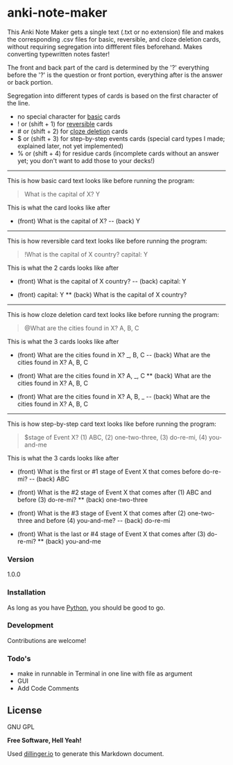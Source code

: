 # anki-note-maker
This Anki Note Maker gets a single text (.txt or no extension) file and makes the corresponding .csv files for basic, reversible, and cloze deletion cards, without requiring segregation into diffferent files beforehand. Makes converting typewritten notes faster!

The front and back part of the card is determined by the '?' everything before the '?' is the question or front portion, everything after is the answer or back portion.

Segregation into different types of cards is based on the first character of the line.
- no special character for [basic] cards
- ! or (shift + 1) for [reversible] cards
- \# or (shift + 2) for [cloze deletion] cards
- $ or (shift + 3) for step-by-step events cards (special card types I made; explained later, not yet implemented)
- % or (shift + 4) for residue cards (incomplete cards without an answer yet; you don't want to add those to your decks!)

-----

This is how basic card text looks like before running the program:
> What is the capital of X? Y 

This is what the card looks like after
- (front) What is the capital of X?
-- (back) Y
    
-----

This is how reversible card text looks like before running the program:

> !What is the capital of X country? capital: Y

This is what the 2 cards looks like after
 - (front) What is the capital of X country?
 -- (back) capital: Y
 
 * (front) capital: Y
 ** (back) What is the capital of X country?

-----

This is how cloze deletion card text looks like before running the program:
> @What are the cities found in X? A, B, C

This is what the 3 cards looks like after
- (front) What are the cities found in X? _, B, C
-- (back) What are the cities found in X? A, B, C

* (front) What are the cities found in X? A, _, C
** (back) What are the cities found in X? A, B, C

- (front) What are the cities found in X? A, B, _
-- (back) What are the cities found in X? A, B, C
 
-----

This is how step-by-step card text looks like before running the program:
> $stage of Event X? (1) ABC, (2) one-two-three, (3) do-re-mi, (4) you-and-me

This is what the 3 cards looks like after
- (front) What is the first or #1 stage of Event X that comes before do-re-mi?
-- (back) ABC

* (front) What is the #2 stage of Event X that comes after (1) ABC and before (3) do-re-mi?
** (back) one-two-three

- (front) What is the #3 stage of Event X that comes after (2) one-two-three and before (4) you-and-me?
-- (back) do-re-mi

* (front) What is the last or #4 stage of Event X that comes after (3) do-re-mi?
** (back) you-and-me

### Version
1.0.0

### Installation

As long as you have [Python], you should be good to go.

### Development

Contributions are welcome!


### Todo's

 - make in runnable in Terminal in one line with file as argument
 - GUI
 - Add Code Comments

License
----

GNU GPL


**Free Software, Hell Yeah!**

Used [dillinger.io]() to generate this Markdown document.

[basic]: http://ankisrs.net/docs/manual.html#the-basics
[reversible]: http://ankisrs.net/docs/manual.html#reverse-cards
[cloze deletion]: http://ankisrs.net/docs/manual.html#cloze
[Python]: https://www.python.org/downloads/

